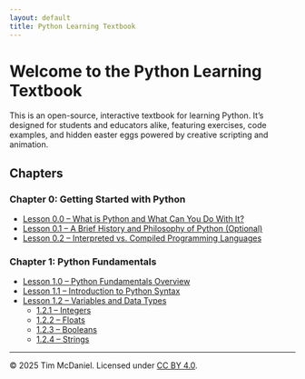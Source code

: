 ```yaml
---
layout: default
title: Python Learning Textbook
---
```


# Welcome to the Python Learning Textbook

This is an open-source, interactive textbook for learning Python. It’s designed for students and educators alike, featuring exercises, code examples, and hidden easter eggs powered by creative scripting and animation.

## Chapters

### Chapter 0: Getting Started with Python
- [Lesson 0.0 – What is Python and What Can You Do With It?](lessons/0/0-0.md)
- [Lesson 0.1 – A Brief History and Philosophy of Python (Optional)](lessons/0/0-1.md)
- [Lesson 0.2 – Interpreted vs. Compiled Programming Languages](lessons/0/0-2.md)

### Chapter 1: Python Fundamentals
- [Lesson 1.0 – Python Fundamentals Overview](lessons/1/1-0.md)
- [Lesson 1.1 – Introduction to Python Syntax](lessons/1/1-1.md)
- [Lesson 1.2 – Variables and Data Types](lessons/1/1-2.md)
  - [1.2.1 – Integers](lessons/1/1-2-1.md)
  - [1.2.2 – Floats](lessons/1/1-2-2.md)
  - [1.2.3 – Booleans](lessons/1/1-2-3.md)
  - [1.2.4 – Strings](lessons/1/1-2-4.md)

---

© 2025 Tim McDaniel. Licensed under [CC BY 4.0](license.html).
